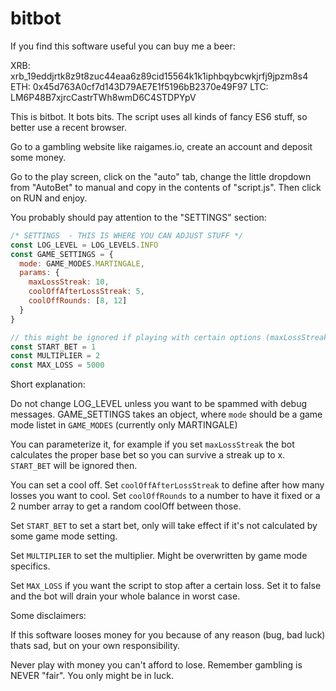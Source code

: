# bitbot

If you find this software useful you can buy me a beer:

XRB: xrb_19eddjrtk8z9t8zuc44eaa6z89cid15564k1k1iphbqybcwkjrfj9jpzm8s4
ETH: 0x45d763A0cf7d143D79AE7E1f5196bB2370e49F97
LTC: LM6P48B7xjrcCastrTWh8wmD6C4STDPYpV


This is bitbot. It bots bits. The script uses all kinds of fancy ES6 stuff, so better use a recent browser.

Go to a gambling website like raigames.io, create an account and deposit some money.

Go to the play screen, click on the "auto" tab, change the little dropdown from "AutoBet" to manual and copy in the contents of "script.js".
Then click on RUN and enjoy.

You probably should pay attention to the "SETTINGS" section:

```javascript
/* SETTINGS  - THIS IS WHERE YOU CAN ADJUST STUFF */
const LOG_LEVEL = LOG_LEVELS.INFO
const GAME_SETTINGS = {
  mode: GAME_MODES.MARTINGALE,
  params: {
    maxLossStreak: 10,
    coolOffAfterLossStreak: 5,
    coolOffRounds: [8, 12]
  }
}

// this might be ignored if playing with certain options (maxLossStreak in MARTINGALE for example)
const START_BET = 1
const MULTIPLIER = 2
const MAX_LOSS = 5000

```

Short explanation: 

Do not change LOG_LEVEL unless you want to be spammed with debug messages.
GAME_SETTINGS takes an object, where `mode` should be a game mode listet in `GAME_MODES` (currently only MARTINGALE)

You can parameterize it, for example if you set `maxLossStreak` the bot calculates the proper base bet so you can survive a streak up to x. `START_BET` will be ignored then.

You can set a cool off. Set `coolOffAfterLossStreak` to define after how many losses you want to cool. Set `coolOffRounds` to a number to have it fixed or a 2 number array to get a random coolOff between those.

Set `START_BET` to set a start bet, only will take effect if it's not calculated by some game mode setting.

Set `MULTIPLIER` to set the multiplier. Might be overwritten by game mode specifics.

Set `MAX_LOSS` if you want the script to stop after a certain loss. Set it to false and the bot will drain your whole balance in worst case.


Some disclaimers:

If this software looses money for you because of any reason (bug, bad luck) thats sad, but on your own responsibility.

Never play with money you can't afford to lose. Remember gambling is NEVER "fair". You only might be in luck.